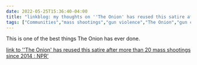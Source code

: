 ---date: 2022-05-25T15:36:40-04:00title: "linkblog: my thoughts on ''The Onion' has reused this satire after more than 20 mass shootings since 2014 : NPR'"tags: ["Communities","mass shootings","gun violence","The Onion","gun control"]---This is one of the best things The Onion has ever done. [link to ''The Onion' has reused this satire after more than 20 mass shootings since 2014 : NPR'](https://www.npr.org/2022/05/25/1101269886/the-onion-mass-shooting-satire)